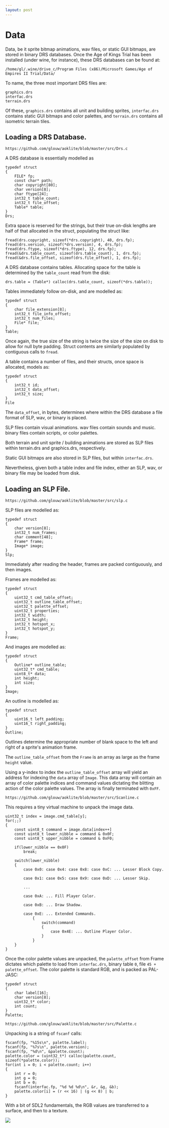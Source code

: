 ```yaml
---
layout: post
---
```


# Data

Data, be it sprite bitmap animations, wav files, or static GUI bitmaps, are stored in binary DRS databases. Once
the Age of Kings Trial has been installed (under wine, for instance), these DRS databases can be found at:

    /home/gl/.wine/drive_c/Program Files (x86)/Microsoft Games/Age of Empires II Trial/Data/

To name, the three most important DRS files are:

    graphics.drs
    interfac.drs
    terrain.drs

Of these, `graphics.drs` contains all unit and building sprites, `interfac.drs` contains static GUI bitmaps and color palettes,
and `terrain.drs` contains all isometric terrain tiles.

## Loading a DRS Database.

`https://github.com/glouw/aoklite/blob/master/src/Drs.c`

A DRS database is essentially modelled as

    typedef struct
    {
        FILE* fp;
        const char* path;
        char copyright[80];
        char version[8];
        char ftype[24];
        int32_t table_count;
        int32_t file_offset;
        Table* table;
    }
    Drs;

Extra space is reserved for the strings, but their true on-disk lengths are half of that allocated in the struct,
populating the struct like:

    fread(drs.copyright, sizeof(*drs.copyright), 40, drs.fp);
    fread(drs.version, sizeof(*drs.version), 4, drs.fp);
    fread(drs.ftype, sizeof(*drs.ftype), 12, drs.fp);
    fread(&drs.table_count, sizeof(drs.table_count), 1, drs.fp);
    fread(&drs.file_offset, sizeof(drs.file_offset), 1, drs.fp);

A DRS database contains tables. Allocating space for the table is determined by the `table_count` read from the disk:

    drs.table = (Table*) calloc(drs.table_count, sizeof(*drs.table));

Tables immediately follow on-disk, and are modelled as:

    typedef struct
    {
        char file_extension[8];
        int32_t file_info_offset;
        int32_t num_files;
        File* file;
    }
    Table;

Once again, the true size of the string is twice the size of the size on disk to allow for null byte padding. Struct contents
are similarly populated by contiguous calls to `fread`.

A table contains a number of files, and their structs, once space is allocated, models as:

    typedef struct
    {
        int32_t id;
        int32_t data_offset;
        int32_t size;
    }
    File

The `data_offset`, in bytes, determines where within the DRS database a file format of SLP, wav, or binary is placed.

SLP files contain visual animations. wav files contain sounds and music. binary files contain scripts, or color palettes.

Both terrain and unit sprite / building animations are stored as SLP files within terrain.drs and graphics.drs, respectively.

Static GUI bitmaps are also stored in SLP files, but within `interfac.drs`.

Nevertheless, given both a table index and file index, either an SLP, wav, or binary file may be loaded from disk.

## Loading an SLP File.

`https://github.com/glouw/aoklite/blob/master/src/slp.c`

SLP files are modelled as:

    typedef struct
    {
        char version[8];
        int32_t num_frames;
        char comment[48];
        Frame* frame;
        Image* image;
    }
    Slp;

Immediately after reading the header, frames are packed contiguously, and then images.

Frames are modelled as:

    typedef struct
    {
        uint32_t cmd_table_offset;
        uint32_t outline_table_offset;
        uint32_t palette_offset;
        uint32_t properties;
        int32_t width;
        int32_t height;
        int32_t hotspot_x;
        int32_t hotspot_y;
    }
    Frame;

And images are modelled as:

    typedef struct
    {
        Outline* outline_table;
        uint32_t* cmd_table;
        uint8_t* data;
        int height;
        int size;
    }
    Image;


An outline is modelled as:

    typedef struct
    {
        uint16_t left_padding;
        uint16_t right_padding;
    }
    Outline;

Outlines determine the appropriate number of blank space to the left and right of a sprite's animation frame.

The `outline_table_offset` from the `Frame` is an array as large as the frame `height` value.

Using a y-index to index the `outline_table_offset` array will yield an address for indexing
the `data` array of `Image`. This data array will contain an array of color palette indices
and command values dictating the blitting action of the color palette values. The array is finally
terminated with `0xFF`.

`https://github.com/glouw/aoklite/blob/master/src/Scanline.c`

This requires a tiny virtual machine to unpack the image data.

    uint32_t index = image.cmd_table[y];
    for(;;)
    {
        const uint8_t command = image.data[index++]
        const uint8_t lower_nibble = command & 0x0F;
        const uint8_t upper_nibble = command & 0xF0;

        if(lower_nibble == 0x0F)
            break;

        switch(lower_nibble)
        {
            case 0x0: case 0x4: case 0x8: case 0xC: ... Lesser Block Copy.

            case 0x1: case 0x5: case 0x9: case 0xD: ... Lesser Skip.

            ...

            case 0xA: ... Fill Player Color.

            case 0xB: ... Draw Shadow.

            case 0xE: ... Extended Commands.
                {
                    switch(command)
                    {
                        case 0x4E: ... Outline Player Color.
                    }
                }
        }
    }

Once the color palette values are unpacked, the `palette_offset` from Frame dictates which
palette to load from `interfac.drs`, binary table `0`, file `45 + palette_offset`.
The color palette is standard RGB, and is packed as PAL-JASC:

    typedef struct
    {
        char label[16];
        char version[8];
        uint32_t* color;
        int count;
    }
    Palette;

`https://github.com/glouw/aoklite/blob/master/src/Palette.c`

Unpacking is a string of `fscanf` calls:

    fscanf(fp, "%15s\n", palette.label);
    fscanf(fp, "%7s\n", palette.version);
    fscanf(fp, "%d\n", &palette.count);
    palette.color = (uint32_t*) calloc(palette.count, sizeof(*palette.color));
    for(int i = 0; i < palette.count; i++)
    {
        int r = 0;
        int g = 0;
        int b = 0;
        fscanf(interfac.fp, "%d %d %d\n", &r, &g, &b);
        palette.color[i] = (r << 16) | (g << 8) | b;
    }

With a bit of SDL2 fundamentals, the RGB values are transferred to a surface, and then to a texture.

![](/images/aoklite/Peek-2019-04-06-06-59.gif)
